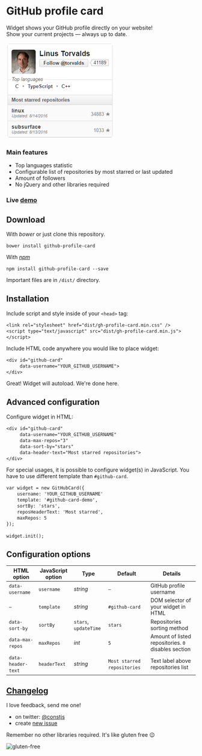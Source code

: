 # GitHub profile card

Widget shows your GitHub profile directly on your website!  
Show your current projects — always up to date.

![Screenshot](./docs/screenshot.png)

### Main features

- Top languages statistic
- Configurable list of repositories by most starred or last updated
- Amount of followers
- No jQuery and other libraries required


### Live [demo](http://codepen.io/piotrl/full/cwbgJ/)

## Download
With *bower* or just clone this repository.

```
bower install github-profile-card
```

With [*npm*](https://www.npmjs.com/package/github-profile-card)

```
npm install github-profile-card --save
```

Important files are in `/dist/` directory.

## Installation

Include script and style inside of your `<head>` tag:

```
<link rel="stylesheet" href="dist/gh-profile-card.min.css" />
<script type="text/javascript" src="dist/gh-profile-card.min.js"></script>
```

Include HTML code anywhere you would like to place widget: 

```
<div id="github-card"
     data-username="YOUR_GITHUB_USERNAME">
</div>
```

Great! Widget will autoload. We're done here.

## Advanced configuration

Configure widget in HTML:

```
<div id="github-card"
     data-username="YOUR_GITHUB_USERNAME"
     data-max-repos="3"
     data-sort-by="stars"
     data-header-text="Most starred repositories">
</div>
```

For special usages, it is possible to configure widget(s) in JavaScript.
You have to use different template than `#github-card`.

```
var widget = new GitHubCard({
    username: 'YOUR_GITHUB_USERNAME'
    template: '#github-card-demo',
    sortBy: 'stars',
    reposHeaderText: 'Most starred',
    maxRepos: 5
});

widget.init();
```

## Configuration options   

HTML option       | JavaScript option | Type                 | Default        | Details
---               | ---               | ---                  | ---            | ---
`data-username`   | `username`        | *string*			 | `—`            | GitHub profile username
`—`               | `template`        | *string*             | `#github-card` | DOM selector of your widget in HTML
`data-sort-by`    | `sortBy`          | `stars`, `updateTime`| `stars`        | Repositories sorting method
`data-max-repos`  | `maxRepos`        | *int*			     | `5`			  | Amount of listed repositories. `0` disables section
`data-header-text`| `headerText`      | *string*             | `Most starred repositories` | Text label above repositories list                           

## [Changelog](https://github.com/piotrl/github-profile-card/releases)

I love feedback, send me one!

- on twitter: [@constjs](https://twitter.com/constjs) 
- create [new issue](https://github.com/piotrl/github-profile-card/issues/new)

Remember no other libraries required. It's like gluten free 😉

![gluten-free](http://forthebadge.com/images/badges/gluten-free.svg)
